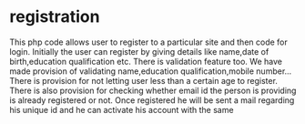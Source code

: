 registration
============
This php code allows user to register to a particular site and then code for login. Initially the user can register by giving details like name,date of birth,education qualification etc. There is validation feature too. We have made provision of validating name,education qualification,mobile number... There is provision for not letting user less than a certain age to register. There is also provision for checking whether email id the person is providing is already registered or not. Once registered he will be sent a mail regarding his unique id and he can activate his account with the same
